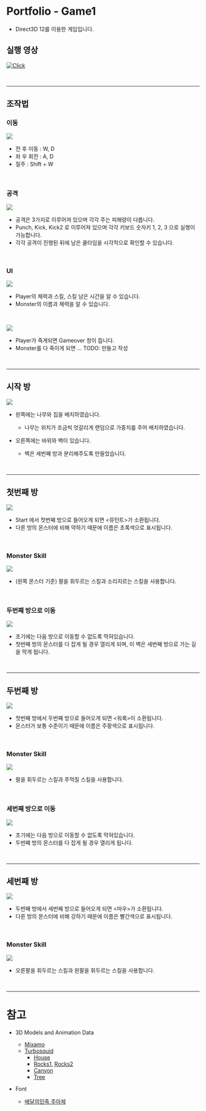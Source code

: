 # Portfolio - Game1
- Direct3D 12를 이용한 게임입니다.

## 실행 영상

[![Click](https://img.youtube.com/vi/J2mbOL7OFVA/0.jpg)](https://www.youtube.com/watch?v=J2mbOL7OFVA)

<br/>

---

## 조작법
### 이동
![](./Resource/docs/Player/Move.gif)

- 전 후 이동 : W, D
- 좌 우 회전 : A, D
- 질주 : Shift + W

<br/>

### 공격
![](./Resource/docs/Player/Attack_Player.gif)

- 공격은 3가지로 이루어져 있으며 각각 주는 피해량이 다릅니다.
- Punch, Kick, Kick2 로 이루어져 있으며 각각 키보드 숫자키 1, 2, 3 으로 실행이 가능합니다.
- 각각 공격이 진행된 뒤에 남은 쿨타임을 시각적으로 확인할 수 있습니다.

<br>

### UI
![](./Resource/docs/Player/playerUI.jpg)

- Player의 체력과 스킬, 스킬 남은 시간을 알 수 있습니다.
- Monster의 이름과 체력을 알 수 있습니다.

<br>

![](./Resource/docs/Player/Gameover.gif)

- Player가 죽게되면 Gameover 창이 뜹니다.
- Monster를 다 죽이게 되면 ... TODO: 만들고 작성

<br/>

---

## 시작 방

![](./Resource/docs/Start/Start.jpg)

- 왼쪽에는 나무와 집을 배치하였습니다.
    - 나무는 위치가 조금씩 엇갈리게 랜덤으로 가중치를 주어 배치하였습니다.

- 오른쪽에는 바위와 벽이 있습니다.
    - 벽은 세번째 방과 분리해주도록 만들었습니다.

<br/>

---

## 첫번째 방

![](./Resource/docs/Room1/Room1.jpg)

- Start 에서 첫번째 방으로 들어오게 되면 <뮤턴트>가 소환됩니다.
- 다른 방의 몬스터에 비해 약하기 때문에 이름은 초록색으로 표시됩니다.

<br/>

### Monster Skill

![](./Resource/docs/Room1/Attack_Monster1.gif)

- (왼쪽 몬스터 기준) 팔을 휘두르는 스킬과 소리지르는 스킬을 사용합니다.

<br/>

### 두번째 방으로 이동
![](./Resource/docs/Room1/Room1ToRoom2.jpg)

- 초기에는 다음 방으로 이동할 수 없도록 막혀있습니다.
- 첫번째 방의 몬스터를 다 잡게 될 경우 열리게 되며, 이 벽은 세번째 방으로 가는 길을 막게 됩니다.

<br/>

---

## 두번째 방

![](./Resource/docs/Room2/Room2.jpg)

- 첫번째 방에서 두번째 방으로 들어오게 되면 <워록>이 소환됩니다.
- 몬스터가 보통 수준이기 때문에 이름은 주황색으로 표시됩니다.

<br/>

### Monster Skill

![](./Resource/docs/Room2/Attack_Monster2.gif)

- 팔을 휘두르는 스킬과 주먹질 스킬을 사용합니다.

<br/>

### 세번째 방으로 이동
![](./Resource/docs/Room2/Room2ToRoom3.jpg)

- 초기에는 다음 방으로 이동할 수 없도록 막혀있습니다.
- 두번째 방의 몬스터를 다 잡게 될 경우 열리게 됩니다.

<br/>

---

## 세번째 방

![](./Resource/docs/Room3/Room3.jpg)

- 두번째 방에서 세번째 방으로 들어오게 되면 <마우>가 소환됩니다.
- 다른 방의 몬스터에 비해 강하기 때문에 이름은 빨간색으로 표시됩니다.

<br/>

### Monster Skill

![](./Resource/docs/Room3/Attack_Monster3.gif)

- 오른팔을 휘두르는 스킬과 왼팔을 휘두르는 스킬을 사용합니다.

<br/>

---

# 참고 

- 3D Models and Animation Data
    - [Mixamo](https://www.mixamo.com/#/)
    - [Turbosquid](https://www.turbosquid.com)
        - [House](https://www.turbosquid.com/FullPreview/Index.cfm/ID/689373)
        - [Rocks1](https://www.turbosquid.com/FullPreview/Index.cfm/ID/1074560), [Rocks2](https://www.turbosquid.com/FullPreview/Index.cfm/ID/1048945)
        - [Canyon](https://www.turbosquid.com/FullPreview/Index.cfm/ID/744445)
        - [Tree](https://www.turbosquid.com/FullPreview/Index.cfm/ID/480733)
        
- Font
    - [배달의민족 주아체](http://font.woowahan.com/jua/)
